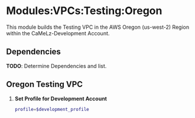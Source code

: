 # Modules:VPCs:Testing:Oregon

This module builds the Testing VPC in the AWS Oregon (us-west-2) Region within the CaMeLz-Development Account.

## Dependencies

**TODO**: Determine Dependencies and list.

## Oregon Testing VPC

1. **Set Profile for Development Account**

    ```bash
    profile=$development_profile
    ```
